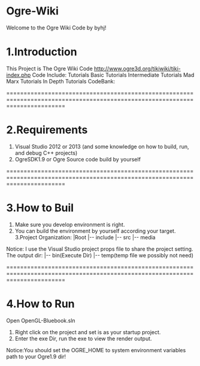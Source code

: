 # Ogre-Wiki
Welcome to the Ogre Wiki Code by byhj!

1.Introduction
============================================================================================================================
This Project is The Ogre Wiki Code
http://www.ogre3d.org/tikiwiki/tiki-index.php
Code Include:
     Tutorials
              Basic Tutorials 
              Intermediate Tutorials
              Mad Marx Tutorials
              In Depth Tutorials 
    CodeBank:

=============================================================================================================================

2.Requirements
=============================================================================================================================
  1. Visual Studio 2012 or 2013 (and some knowledge on how to build, run, and debug C++ projects)
  2. OgreSDK1.9 or Ogre Source code build by yourself
  
=============================================================================================================================

3.How to Buil
=============================================================================================================================
 1. Make sure you develop environment is right.
 2. You can build the environment by yourself according your target.
 3.Project Organization:
		  |Root
              |-- include 
              |-- src
              |-- media
              
 Notice: I use the Visual Studio project props file to share the project setting.
         The output dir:
              |-- bin(Execute Dir) 
              |-- temp(temp file we possibly not need) 

=============================================================================================================================

4.How to Run
=============================================================================================================================
Open OpenGL-Bluebook.sln
  1. Right click on the project and set is as your startup project.
  2. Enter the exe Dir, run the exe to view the render output.
  
Notice:You should set the OGRE_HOME to system environment variables path to your Ogre1.9 dir!
  
